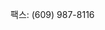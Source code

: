 <Token xmlns:xlink="http://www.w3.org/1999/xlink">팩스: (609) 987-8116</Token>

<!--HONumber=May16_HO1-->


